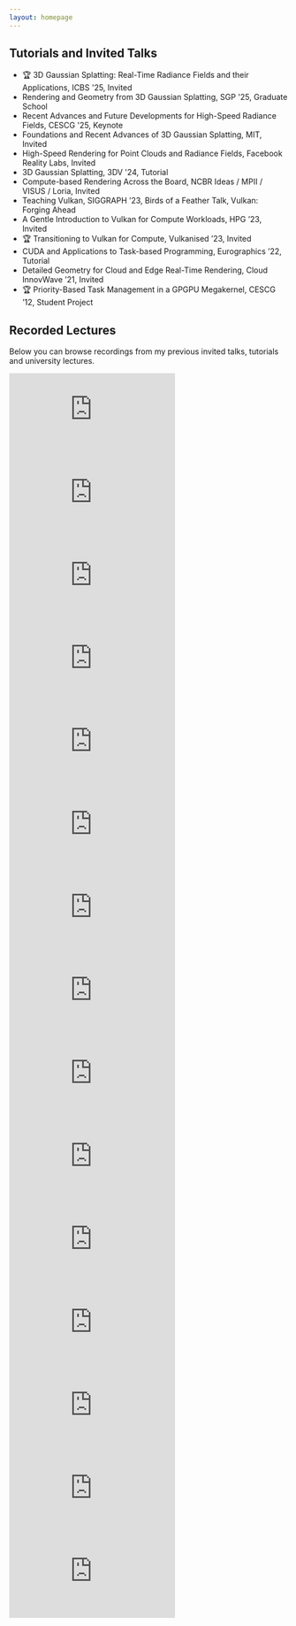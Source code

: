 ```yaml
---
layout: homepage
---
```


## Tutorials and Invited Talks

<ul style="margin:0 0 20px;">
  <li>🏆 3D Gaussian Splatting: Real-Time Radiance Fields and their Applications, ICBS '25, Invited</li>
  <li>Rendering and Geometry from 3D Gaussian Splatting, SGP '25, Graduate School</li>
  <li>Recent Advances and Future Developments for High-Speed Radiance Fields, CESCG '25, Keynote</li>
  <li>Foundations and Recent Advances of 3D Gaussian Splatting, MIT, Invited</li>
  <li>High-Speed Rendering for Point Clouds and Radiance Fields, Facebook Reality Labs, Invited</li>
  <li>3D Gaussian Splatting, 3DV '24, Tutorial</li>
  <li>Compute-based Rendering Across the Board, NCBR Ideas / MPII / VISUS / Loria, Invited</li>
  <li>Teaching Vulkan, SIGGRAPH ’23, Birds of a Feather Talk, Vulkan: Forging Ahead</li>
  <li>A Gentle Introduction to Vulkan for Compute Workloads, HPG ’23, Invited</li>
  <li>🏆 Transitioning to Vulkan for Compute, Vulkanised ’23, Invited</li>
  <li>CUDA and Applications to Task-based Programming, Eurographics ’22, Tutorial</li>
  <li>Detailed Geometry for Cloud and Edge Real-Time Rendering, Cloud InnovWave ’21, Invited</li>
  <li>🏆 Priority-Based Task Management in a GPGPU Megakernel, CESCG ’12, Student Project</li>
</ul>

## Recorded Lectures

Below you can browse recordings from my previous invited talks, tutorials and university lectures.

<div id="video-gallery">
<div class="video">
	<iframe src="https://www.youtube.com/embed/cQXjIWlPj3g" frameborder="0" allowfullscreen></iframe>
</div>
<div class="video">
	<iframe src="https://www.youtube.com/embed/eVofcft7URM" frameborder="0" allowfullscreen></iframe>
</div>
<div class="video">
	<iframe src="https://www.youtube.com/embed/Om5-ka_mTeE" frameborder="0" allowfullscreen></iframe>
</div>
<div class="video">
	<iframe src="https://www.youtube.com/embed/X5KrYh7xcHk" frameborder="0" allowfullscreen></iframe>
</div>
		<div class="video">
	<iframe src="https://www.youtube.com/embed/6kT7vVHCZIc" frameborder="0" allowfullscreen></iframe>
</div>
	<div class="video">
	<iframe src="https://www.youtube.com/embed/mrDWmnXC5Ck" frameborder="0" allowfullscreen></iframe>
</div>
<div class="video">
	<iframe src="https://www.youtube.com/embed/57AcnwW4pxw" frameborder="0" allowfullscreen></iframe>
</div>
<div class="video">
	<iframe src="https://www.youtube.com/embed/w36xgaGQYAY" frameborder="0" allowfullscreen></iframe>
</div>
<div class="video">
	<iframe src="https://www.youtube.com/embed/c6NvZ74LAhE" frameborder="0" allowfullscreen></iframe>
</div>
<div class="video">
	<iframe src="https://www.youtube.com/embed/dWsez3ztTOM" frameborder="0" allowfullscreen></iframe>
</div>
	<div class="video">
	<iframe src="https://www.youtube.com/embed/FU1dbi827LY" frameborder="0" allowfullscreen></iframe>
</div>
	<div class="video">
	<iframe src="https://www.youtube.com/embed/sg2xdcB8M3c" frameborder="0" allowfullscreen></iframe>
</div>
		<div class="video">
	<iframe src="https://www.youtube.com/embed/0Fv0jDZUyE4" frameborder="0" allowfullscreen></iframe>
</div>
<div class="video">
	<iframe src="https://www.youtube.com/embed/nD83r06b5NE" frameborder="0" allowfullscreen></iframe>
</div>
	<div class="video">
	<iframe src="https://www.youtube.com/embed/S-0iqNzohCQ" frameborder="0" allowfullscreen></iframe>
</div>
<!-- Add more videos as needed -->
</div>
<script>
document.addEventListener('DOMContentLoaded', function() {
document.getElementById('video-gallery').addEventListener('wheel', function(e) {
	if (e.deltaY == 0) return;
	this.scrollLeft += (e.deltaY < 0 ? -1 : 1) * 30;
	e.preventDefault();
});
});
</script>

